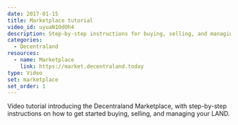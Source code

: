 ```yaml
---
date: 2017-01-15
title: Marketplace tutorial
video_id: uyuaN1OdOh4
description: Step-by-step instructions for buying, selling, and managing LAND
categories:
  - Decentraland
resources:
  - name: Marketplace
    link: https://market.decentraland.today
type: Video
set: marketplace
set_order: 1
---
```

Video tutorial introducing the Decentraland Marketplace, with step-by-step instructions on how to get started buying, selling, and managing your LAND.
